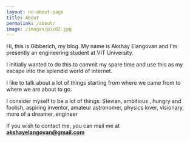 ```yaml
---
layout: no-about-page
title: About
permalink: /about/
image: /images/pic02.jpg
---
```

Hi, this is Gibberich, my blog. My name is Akshay Elangovan and I'm presently an engineering student at VIT University.

I initially wanted to do this to commit my spare time and use this as my escape into the splendid world of internet.

I like to talk about a lot of things starting from where we came from to where we are about to go.

I consider myself to be a lot of things: Stevian, ambitious , hungry and foolish, aspiring inventor, amateur astronomer, physics lover, visionary, more of a dreamer, engineer

If you wish to contact me, you can mail me at <b>akshayelangovan@gmail.com</b>